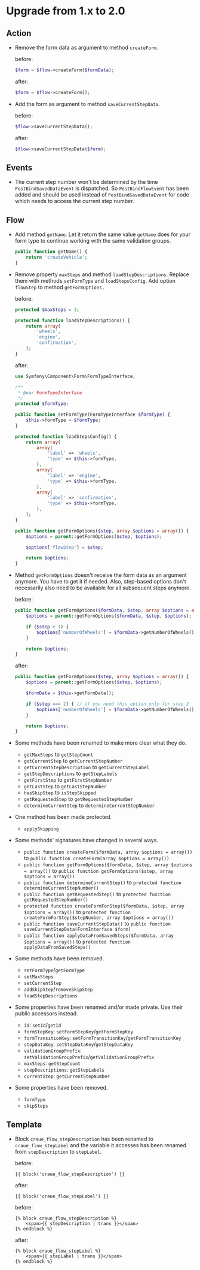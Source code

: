 # Upgrade from 1.x to 2.0

## Action

- Remove the form data as argument to method `createForm`.

	before:
	```php
	$form = $flow->createForm($formData);
	```

	after:
	```php
	$form = $flow->createForm();
	```

- Add the form as argument to method `saveCurrentStepData`.

	before:
	```php
	$flow->saveCurrentStepData();
	```

	after:
	```php
	$flow->saveCurrentStepData($form);
	```

## Events

- The current step number won't be determined by the time `PostBindSavedDataEvent` is dispatched. So `PostBindFlowEvent` has been added and should be used instead of `PostBindSavedDataEvent` for code which needs to access the current step number.

## Flow

- Add method `getName`. Let it return the same value `getName` does for your form type to continue working with the same validation groups.

	```php
	public function getName() {
		return 'createVehicle';
	}
	```

- Remove property `maxSteps` and method `loadStepDescriptions`. Replace them with methods `setFormType` and `loadStepsConfig`. Add option `flowStep` to method `getFormOptions.`

	before:
	```php
	protected $maxSteps = 3;

	protected function loadStepDescriptions() {
		return array(
			'wheels',
			'engine',
			'confirmation',
		);
	}
	```

	after:
	```php
	use Symfony\Component\Form\FormTypeInterface;

	/**
	 * @var FormTypeInterface
	 */
	protected $formType;

	public function setFormType(FormTypeInterface $formType) {
		$this->formType = $formType;
	}

	protected function loadStepsConfig() {
		return array(
			array(
				'label' => 'wheels',
				'type' => $this->formType,
			),
			array(
				'label' => 'engine',
				'type' => $this->formType,
			),
			array(
				'label' => 'confirmation',
				'type' => $this->formType,
			),
		);
	}

	public function getFormOptions($step, array $options = array()) {
		$options = parent::getFormOptions($step, $options);

		$options['flowStep'] = $step;

		return $options;
	}
	```

- Method `getFormOptions` doesn't receive the form data as an argument anymore. You have to get it if needed. Also, step-based options don't necessarily also need to be available for all subsequent steps anymore.

	before:
	```php
	public function getFormOptions($formData, $step, array $options = array()) {
		$options = parent::getFormOptions($formData, $step, $options);

		if ($step > 1) {
			$options['numberOfWheels'] = $formData->getNumberOfWheels();
		}

		return $options;
	}
	```

	after:
	```php
	public function getFormOptions($step, array $options = array()) {
		$options = parent::getFormOptions($step, $options);

		$formData = $this->getFormData();

		if ($step === 2) { // if you need this option only for step 2
			$options['numberOfWheels'] = $formData->getNumberOfWheels();
		}

		return $options;
	}
	```

- Some methods have been renamed to make more clear what they do.

	- `getMaxSteps` to `getStepCount`
	- `getCurrentStep` to `getCurrentStepNumber`
	- `getCurrentStepDescription` to `getCurrentStepLabel`
	- `getStepDescriptions` to `getStepLabels`
	- `getFirstStep` to `getFirstStepNumber`
	- `getLastStep` to `getLastStepNumber`
	- `hasSkipStep` to `isStepSkipped`
	- `getRequestedStep` to `getRequestedStepNumber`
	- `determineCurrentStep` to `determineCurrentStepNumber`

- One method has been made protected.

	- `applySkipping`

- Some methods' signatures have changed in several ways.

	- `public function createForm($formData, array $options = array())` to `public function createForm(array $options = array())`
	- `public function getFormOptions($formData, $step, array $options = array())` to `public function getFormOptions($step, array $options = array())`
	- `public function determineCurrentStep()` to `protected function determineCurrentStepNumber()`
	- `public function getRequestedStep()` to `protected function getRequestedStepNumber()`
	- `protected function createFormForStep($formData, $step, array $options = array())` to `protected function createFormForStep($stepNumber, array $options = array())`
	- `public function saveCurrentStepData()` to `public function saveCurrentStepData(FormInterface $form)`
	- `public function applyDataFromSavedSteps($formData, array $options = array())` to `protected function applyDataFromSavedSteps()`

- Some methods have been removed.

	- `setFormType`/`getFormType`
	- `setMaxSteps`
	- `setCurrentStep`
	- `addSkipStep`/`removeSkipStep`
	- `loadStepDescriptions`

- Some properties have been renamed and/or made private. Use their public accessors instead.

	- `id`: `setId`/`getId`
	- `formStepKey`: `setFormStepKey`/`getFormStepKey`
	- `formTransitionKey`: `setFormTransitionKey`/`getFormTransitionKey`
	- `stepDataKey`: `setStepDataKey`/`getStepDataKey`
	- `validationGroupPrefix`: `setValidationGroupPrefix`/`getValidationGroupPrefix`
	- `maxSteps`: `getStepCount`
	- `stepDescriptions`: `getStepLabels`
	- `currentStep`: `getCurrentStepNumber`

- Some properties have been removed.

	- `formType`
	- `skipSteps`

## Template

- Block `craue_flow_stepDescription` has been renamed to `craue_flow_stepLabel` and the variable it accesses has been renamed from `stepDescription` to `stepLabel`.

	before:
	```html+jinja
	{{ block('craue_flow_stepDescription') }}
	```

	after:
	```html+jinja
	{{ block('craue_flow_stepLabel') }}
	```

	before:
	```html+jinja
	{% block craue_flow_stepDescription %}
		<span>{{ stepDescription | trans }}</span>
	{% endblock %}
	```

	after:
	```html+jinja
	{% block craue_flow_stepLabel %}
		<span>{{ stepLabel | trans }}</span>
	{% endblock %}
	```
